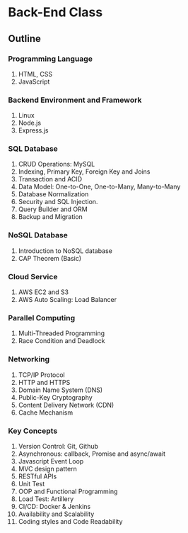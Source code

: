 # Back-End Class

## Outline

### Programming Language
1. HTML, CSS
2. JavaScript

### Backend Environment and Framework
1. Linux
2. Node.js
3. Express.js

### SQL Database
1. CRUD Operations: MySQL
2. Indexing, Primary Key, Foreign Key and Joins
3. Transaction and ACID
4. Data Model: One-to-One, One-to-Many, Many-to-Many
5. Database Normalization
6. Security and SQL Injection. 
7. Query Builder and ORM
8. Backup and Migration

### NoSQL Database
1. Introduction to NoSQL database
2. CAP Theorem (Basic)

### Cloud Service
1. AWS EC2 and S3
2. AWS Auto Scaling: Load Balancer

### Parallel Computing
1. Multi-Threaded Programming
2. Race Condition and Deadlock

### Networking
1. TCP/IP Protocol
2. HTTP and HTTPS
3. Domain Name System (DNS)
4. Public-Key Cryptography
5. Content Delivery Network (CDN)
6. Cache Mechanism

### Key Concepts
1. Version Control: Git, Github
2. Asynchronous: callback, Promise and async/await 
3. Javascript Event Loop
4. MVC design pattern
5. RESTful APIs
6. Unit Test
7. OOP and Functional Programming
8. Load Test: Artillery
9. CI/CD: Docker & Jenkins
10. Availability and Scalability
11. Coding styles and Code Readability
